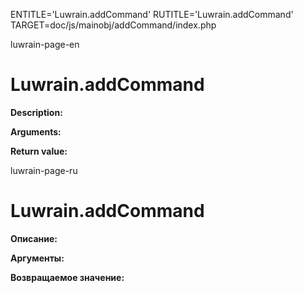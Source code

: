 
ENTITLE='Luwrain.addCommand'
RUTITLE='Luwrain.addCommand'
TARGET=doc/js/mainobj/addCommand/index.php

luwrain-page-en

# Luwrain.addCommand

__Description:__

__Arguments:__

__Return value:__


luwrain-page-ru

# Luwrain.addCommand 

__Описание:__

__Аргументы:__

__Возвращаемое значение:__

